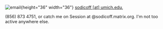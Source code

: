 ![email](https://www.freepnglogos.com/uploads/logo-gmail-png/logo-gmail-png-file-gmail-icon-svg-wikimedia-commons-0.png){height="36" width="36"} [sodicoff [at] umich.edu](mailto:sodicoff@umich.edu), 

(856) 873 4751, or catch me on Session at @sodicoff.matrix.org. I'm not too active anywhere else.
